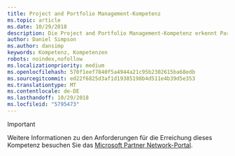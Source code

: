 ```yaml
---
title: Project and Portfolio Management-Kompetenz
ms.topic: article
ms.date: 10/29/2018
description: Die Project and Portfolio Management-Kompetenz erkennt Partner an, die ihre Fähigkeit demonstrieren, Kunden Enterprise Project Management (EPM)-Lösungen bereitzustellen.
author: Daniel Simpson
ms.author: dansimp
keywords: Kompetenz, Kompetenzen
robots: noindex,nofollow
ms.localizationpriority: medium
ms.openlocfilehash: 570f1eef7840f5a4944a21c95b2302615ba68edb
ms.sourcegitcommit: ed22f6825d3af1d19385198b4d511e4b39d5e353
ms.translationtype: MT
ms.contentlocale: de-DE
ms.lasthandoff: 10/29/2018
ms.locfileid: "5795473"
---
```

>[!IMPORTANT]
>Weitere Informationen zu den Anforderungen für die Erreichung dieses Kompetenz besuchen Sie das [Microsoft Partner Network-Portal](https://partner.microsoft.com/membership/competencies).

<!--

# Project and Portfolio Management 
The Project and Portfolio Management competency recognizes partners who demonstrate the ability to deliver enterprise project management solutions to customers.

## Project and Portfolio Partner option
The Project and Portfolio Partner Option is ideal for partners that deliver enterprise-wide project and portfolio management in both on-premises and cloud environments. Complete all the steps within the option to attain the Project and Portfolio Management competency.

###Silver
1. Your organization must have **2** individuals pass the exam requirements.

    - **2** individuals must each pass all the following exams:

        * [74-343](https://www.microsoft.com/en-us/learning/exam-74-343.aspx): Managing Projects with Microsoft Project
        * [70-348](https://www.microsoft.com/en-us/learning/exam-70-348.aspx): Managing Projects and Portfolios with Microsoft PPM

###Gold
1. Your organization must have **4** individuals pass the exam requirements.

    - **4** individuals must each pass all the following exams:

        * [74-343](https://www.microsoft.com/en-us/learning/exam-74-343.aspx): Managing Projects with Microsoft Project
        * [70-348](https://www.microsoft.com/en-us/learning/exam-70-348.aspx): Managing Projects and Portfolios with Microsoft PPM

    **AND** 

    - **2** of the same **4** individuals must each pass the following exam:

        *  [70-339](https://www.microsoft.com/en-us/learning/exam-70-339.aspx): Managing Microsoft SharePoint Server 2016
-->